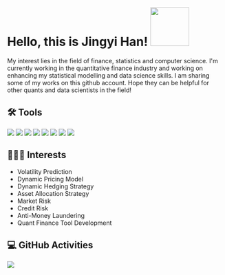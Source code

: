 # Hello, this is Jingyi Han! <img src="https://media.giphy.com/media/Wj7lNjMNDxSmc/giphy.gif" width="90px">

My interest lies in the field of finance, statistics and computer science. I'm currently working in the quantitative finance industry and working on enhancing my statistical modelling and data science skills. I am sharing some of my works on this github account. Hope they can be helpful for other quants and data scientists in the field!

## 🛠 Tools
[![](https://img.shields.io/badge/Code-Python-informational?style=flat&logo=python&logoColor=white&color=2bbc8a)](https://github.com/jingyihan/IntegerValuedGARCH)
[![](https://img.shields.io/badge/Code-C++-informational?style=flat&logo=c&logoColor=white&color=2bbc8a)](https://github.com/jingyihan/FinancialProgramming)
![](https://img.shields.io/badge/Code-R-informational?style=flat&logo=R&logoColor=white&color=2bbc8a)
[![](https://img.shields.io/badge/Code-MATLAB-informational?style=flat&logo=mathWorks&logoColor=white&color=2bbc8a)](https://github.com/jingyihan/PortfolioOptimization)
[![](https://img.shields.io/badge/Code-VBA-informational?style=flat&logo=microsoft&logoColor=white&color=2bbc8a)](https://github.com/jingyihan/VBAOptionPricing)
![](https://img.shields.io/badge/Code-JavaScript-informational?style=flat&logo=javascript&logoColor=white&color=2bbc8a)
[![](https://img.shields.io/badge/Database-PostgreSQL-informational?style=flat&logo=postgresql&logoColor=white&color=2bbc8a)](https://github.com/jingyihan/WetWorldDatabaseQuery)
![](https://img.shields.io/badge/Finance-Bloomberg-informational?style=flat&logo=bloomberg&logoColor=white&color=2bbc8a)

## 👩🏻‍💻 Interests
- Volatility Prediction
- Dynamic Pricing Model
- Dynamic Hedging Strategy
- Asset Allocation Strategy
- Market Risk
- Credit Risk
- Anti-Money Laundering
- Quant Finance Tool Development

## 💻 GitHub Activities

<a href="https://github.com/jingyihan/JingyiHan">
  <img align="center" src="https://github-readme-stats.vercel.app/api/top-langs/?username=jingyihan&hide=processing&title_color=ffffff&text_color=c9cacc&icon_color=2bbc8a&bg_color=353535" />
</a>


<!--
**jingyihan/JingyiHan** is a ✨ _special_ ✨ repository because its `README.md` (this file) appears on your GitHub profile.

<a href="https://github.com/jingyihan/python-project-blueprint">
  <img align="center" src="https://github-readme-stats.vercel.app/api/pin/?username=jingyihan&repo=python-project-blueprint&title_color=ffffff&text_color=c9cacc&icon_color=2bbc8a&bg_color=1d1f21" />
</a>

Here are some ideas to get you started:

- 🔭 I’m currently working on ...
- 🌱 I’m currently learning ..
- 👯 I’m looking to collaborate on ...
- 🤔 I’m looking for help with ...
- 💬 Ask me about ...
- 📫 How to reach me: ...
- 😄 Pronouns: ...
- ⚡ Fun fact: ...
-->
